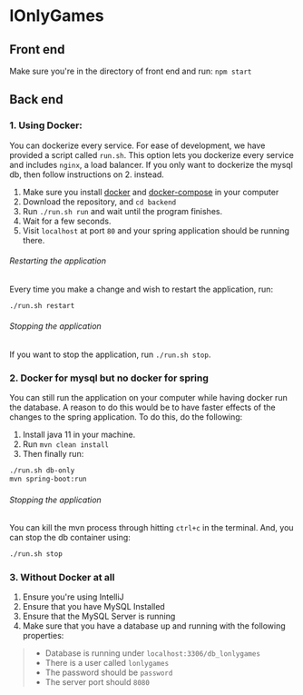 # lOnlyGames

## Front end 
Make sure you're in the directory of front end and run: `npm start`


## Back end 

### 1. Using Docker:

You can dockerize every service. For ease of development, we have provided a script called `run.sh`. This option lets you dockerize every service and includes `nginx`, a load balancer. If you only want to dockerize the mysql db, then follow instructions on 2. instead.

1. Make sure you install [docker](https://docs.docker.com/get-docker/) and [docker-compose](https://docs.docker.com/compose/install/) in your computer
2. Download the repository, and `cd backend`
3. Run `./run.sh run` and wait until the program finishes.
4. Wait for a few seconds.
5. Visit `localhost` at port `80` and your spring application should be running there.

###### Restarting the application
Every time you make a change and wish to restart the application, run:

```bash
./run.sh restart
```

###### Stopping the application

If you want to stop the application, run `./run.sh stop`.

### 2. Docker for mysql but no docker for spring

You can still run the application on your computer while having docker run the database. A reason to do this would be to have faster effects of the changes to the spring application. To do this, do the following:

1. Install java 11 in your machine.
2. Run `mvn clean install`
3. Then finally run:

```bash
./run.sh db-only
mvn spring-boot:run
```

###### Stopping the application

You can kill the mvn process through hitting `ctrl+c` in the terminal. And, you can stop the db container using:
```bash
./run.sh stop
```

### 3. Without Docker at all

1. Ensure you're using IntelliJ
2. Ensure that you have MySQL Installed
3. Ensure that the MySQL Server is running
4. Make sure that you have a database up and running with the following properties: 

> - Database is running under `localhost:3306/db_lonlygames`
> - There is a user called `lonlygames`
> - The password should be `password`
> - The server port should `8080`